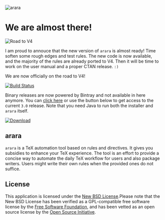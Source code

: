 ![arara](http://i.imgur.com/2WKyJZ9.png)

# We are almost there!

![Road to V4](http://i.imgur.com/jdc2eGu.png)

I am proud to annouce that the new version of `arara` is almost ready! Time soften some rough edges and test rules. The new code is now available, and the majority of the rules are already ported to V4. Then it will be time to work on the user manual and a proper CTAN release. `:)`

We are now officially on the road to V4!

[![Build Status](https://travis-ci.org/cereda/arara.svg?branch=master)](https://travis-ci.org/cereda/arara)

Binary releases are now powered by Bintray and not available in here anymore. You can [click here](https://bintray.com/cereda/arara/installers/_latestVersion) or use the button below to get access to the current `3.0` release. Note that you need Java to run both the installer and `arara` itself.

[ ![Download](https://api.bintray.com/packages/cereda/arara/installers/images/download.png) ](https://bintray.com/cereda/arara/installers/_latestVersion)

## arara

`arara` is a TeX automation tool based on rules and directives. It gives you subsidies to enhance your TeX experience. The tool is an effort to provide a concise way to automate the daily TeX workflow for users and also package writers. Users might write their own rules when the provided ones do not suffice.

## License

This application is licensed under the [New BSD License](http://www.opensource.org/licenses/bsd-license.php).Please note that the New BSD License has been verified as a GPL-compatible free software license by the [Free Software Foundation](http://www.fsf.org/), and has been vetted as an open source license by the [Open Source Initiative](http://www.opensource.org/).



